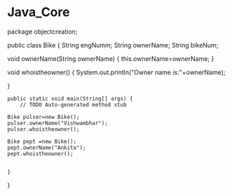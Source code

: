 # Java_Core
package objectcreation;

public class Bike {
String engNumm;
String ownerName;
String bikeNum;

void ownerName(String ownerName)
{
this.ownerName=ownerName;
}

void whoistheowner()
{
System.out.println("Owner name is:"+ownerName);

}

	public static void main(String[] args) {
		// TODO Auto-generated method stub
		
	Bike pulser=new Bike();
	pulser.ownerName("Vishwambhar");
	pulser.whoistheowner();
	
	Bike pept =new Bike();
	pept.ownerName("Ankita");
	pept.whoistheowner();
	

	}

}

